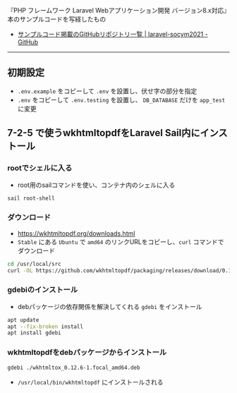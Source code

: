 『PHP フレームワーク Laravel Webアプリケーション開発 バージョン8.x対応』本のサンプルコードを写経したもの

- [サンプルコード掲載のGitHubリポジトリ一覧 | laravel-socym2021 - GitHub](https://github.com/laravel-socym2021)


---


## 初期設定

- `.env.example` をコピーして `.env` を設置し、伏せ字の部分を指定
- `.env` をコピーして `.env.testing` を設置し、 `DB_DATABASE` だけを `app_test` に変更


## 7-2-5 で使うwkhtmltopdfをLaravel Sail内にインストール


### rootでシェルに入る

- root用のsailコマンドを使い、コンテナ内のシェルに入る
```sh
sail root-shell
```

### ダウンロード

- https://wkhtmltopdf.org/downloads.html
- `Stable` にある `Ubuntu` で `amd64` のリンクURLをコピーし、`curl` コマンドでダウンロード
```sh
cd /usr/local/src
curl -OL https://github.com/wkhtmltopdf/packaging/releases/download/0.12.6-1/wkhtmltox_0.12.6-1.focal_amd64.deb
```


### gdebiのインストール

- debパッケージの依存関係を解決してくれる `gdebi` をインストール
```sh
apt update
apt --fix-broken install
apt install gdebi
```


### wkhtmltopdfをdebパッケージからインストール

```sh
gdebi ./wkhtmltox_0.12.6-1.focal_amd64.deb
```

- `/usr/local/bin/wkhtmltopdf` にインストールされる



